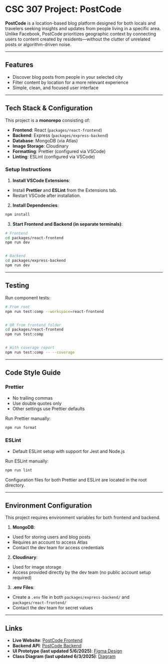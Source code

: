# CSC 307 Project: PostCode


**PostCode** is a location-based blog platform designed for both locals and travelers seeking insights and updates from people living in a specific area. Unlike Facebook, PostCode prioritizes geographic context by connecting users to content created by residents—without the clutter of unrelated posts or algorithm-driven noise.


---


## Features


- Discover blog posts from people in your selected city
- Filter content by location for a more relevant experience
- Simple, clean, and focused user interface


---


## Tech Stack & Configuration


This project is a **monorepo** consisting of:


- **Frontend**: React (`packages/react-frontend`)
- **Backend**: Express (`packages/express-backend`)
- **Database**: MongoDB (via Atlas)
- **Image Storage**: Cloudinary
- **Formatting**: Prettier (configured via VSCode)
- **Linting**: ESLint (configured via VSCode)


### Setup Instructions


1. **Install VSCode Extensions**:
  - Install **Prettier** and **ESLint** from the Extensions tab.
  - Restart VSCode after installation.


2. **Install Dependencies**:


  ```bash
  npm install
  ```


3. **Start Frontend and Backend (in separate terminals)**:


  ```bash
  # Frontend
  cd packages/react-frontend
  npm run dev


  # Backend
  cd packages/express-backend
  npm run dev
  ```


---


## Testing


Run component tests:


```bash
# From root
npm run test:comp --workspace=react-frontend


# OR from frontend folder
cd packages/react-frontend
npm run test:comp


# With coverage report
npm run test:comp -- --coverage
```


---


## Code Style Guide


### Prettier


- No trailing commas
- Use double quotes only
- Other settings use Prettier defaults


Run Prettier manually:


```bash
npm run format
```


### ESLint


- Default ESLint setup with support for Jest and Node.js


Run ESLint manually:


```bash
npm run lint
```


Configuration files for both Prettier and ESLint are located in the root directory.


---


## Environment Configuration


This project requires environment variables for both frontend and backend.


1. **MongoDB**:
  - Used for storing users and blog posts
  - Requires an account to access Atlas
  - Contact the dev team for access credentials


2. **Cloudinary**:
  - Used for image storage
  - Access provided directly by the dev team (no public account setup required)


3. **.env Files**:
  - Create a `.env` file in both `packages/express-backend/` and `packages/react-frontend/`
  - Contact the dev team for secret values


---


## Links


- **Live Website**: [PostCode Frontend](https://thankful-ocean-042ec241e.6.azurestaticapps.net)
- **Backend API**: [PostCode Backend](https://postcode-enf6gca7amfudzbf.westus-01.azurewebsites.net)
- **UI Prototype (last updated 5/6/2025)**: [Figma Design](https://www.figma.com/design/GO6QIe4MWIkW48swSMNaGy/CSC-307?node-id=0-1&t=dVnCdQ0z4GsgQDjn-1)
- **Class Diagram (last updated 6/3/2025)**: [Diagram](https://www.figma.com/board/LiEHpAt1mrZ6abhbuEe21l/CSC-307?node-id=0-1&t=fDRSLvtFXHUsQ2rK-1)




